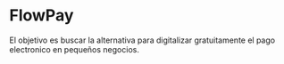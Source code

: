 # FlowPay
El objetivo es buscar la alternativa para digitalizar gratuitamente el pago electronico en pequeños negocios. 
